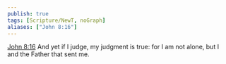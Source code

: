 ```yaml
---
publish: true
tags: [Scripture/NewT, noGraph]
aliases: ["John 8:16"]
---
```

[John 8:16](https://churchofjesuschrist.org/study/scriptures/nt/john/8?lang=eng&id=p16#p16) And yet if I judge, my judgment is true: for I am not alone, but I and the Father that sent me.
